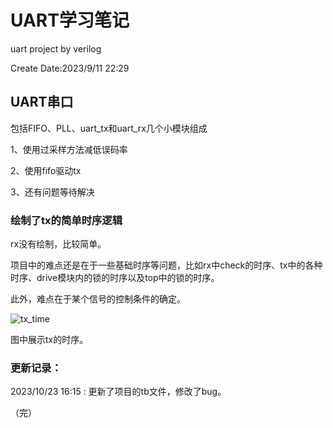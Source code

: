 # UART学习笔记
uart project by verilog

Create Date:2023/9/11 22:29

## UART串口
包括FIFO、PLL、uart_tx和uart_rx几个小模块组成

1、使用过采样方法减低误码率

2、使用fifo驱动tx

3、还有问题等待解决


### 绘制了tx的简单时序逻辑
rx没有绘制，比较简单。

项目中的难点还是在于一些基础时序等问题，比如rx中check的时序、tx中的各种时序、drive模块内的锁的时序以及top中的锁的时序。

此外，难点在于某个信号的控制条件的确定。

![tx_time](https://github.com/Vikkdsun/UART/assets/114153159/a46c533e-0a2f-44b4-90ea-cedf648f591f)

图中展示tx的时序。

### 更新记录：

2023/10/23 16:15  :  更新了项目的tb文件，修改了bug。

（完）
